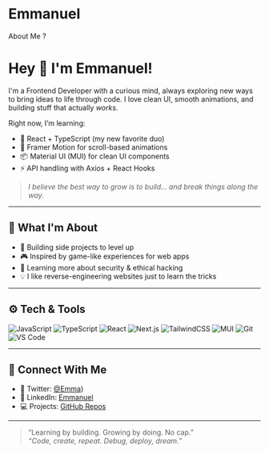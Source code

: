 # Emmanuel
About Me ?
# Hey 👋 I'm Emmanuel!

I'm a Frontend Developer with a curious mind, always exploring new ways to bring ideas to life through code. I love clean UI, smooth animations, and building stuff that actually *works*.

Right now, I’m learning:
- 🚀 React + TypeScript (my new favorite duo)
- 🎨 Framer Motion for scroll-based animations
- 📦 Material UI (MUI) for clean UI components
- ⚡️ API handling with Axios + React Hooks

> *I believe the best way to grow is to build... and break things along the way.*

---

## 🧠 What I'm About
- 🌱 Building side projects to level up
- 🎮 Inspired by game-like experiences for web apps
- 🔐 Learning more about security & ethical hacking
- 💡 I like reverse-engineering websites just to learn the tricks

---

## ⚙️ Tech & Tools

![JavaScript](https://img.shields.io/badge/JavaScript-000?style=flat&logo=javascript)
![TypeScript](https://img.shields.io/badge/TypeScript-000?style=flat&logo=typescript)
![React](https://img.shields.io/badge/React-000?style=flat&logo=react)
![Next.js](https://img.shields.io/badge/Next.js-000?style=flat&logo=next.js)
![TailwindCSS](https://img.shields.io/badge/TailwindCSS-000?style=flat&logo=tailwind-css)
![MUI](https://img.shields.io/badge/MUI-000?style=flat&logo=mui)
![Git](https://img.shields.io/badge/Git-000?style=flat&logo=git)
![VS Code](https://img.shields.io/badge/VSCode-000?style=flat&logo=visual-studio-code)

---

## 🔗 Connect With Me

- 💬 Twitter: [@Emma](https://x.com/e_gold3))
- 💼 LinkedIn: [Emmanuel](https://www.linkedin.com/in/soyooye-emmanuel-5b8769274/)
- 💻 Projects: [GitHub Repos](https://github.com/Emmagold01?tab=repositories)

---

> “Learning by building. Growing by doing. No cap.”  
_“Code, create, repeat. Debug, deploy, dream.”_
